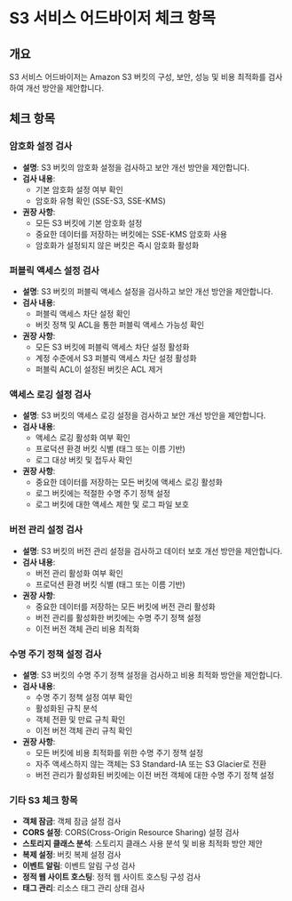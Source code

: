 # S3 서비스 어드바이저 체크 항목

## 개요
S3 서비스 어드바이저는 Amazon S3 버킷의 구성, 보안, 성능 및 비용 최적화를 검사하여 개선 방안을 제안합니다.

## 체크 항목

### 암호화 설정 검사
- **설명**: S3 버킷의 암호화 설정을 검사하고 보안 개선 방안을 제안합니다.
- **검사 내용**:
  - 기본 암호화 설정 여부 확인
  - 암호화 유형 확인 (SSE-S3, SSE-KMS)
- **권장 사항**:
  - 모든 S3 버킷에 기본 암호화 설정
  - 중요한 데이터를 저장하는 버킷에는 SSE-KMS 암호화 사용
  - 암호화가 설정되지 않은 버킷은 즉시 암호화 활성화

### 퍼블릭 액세스 설정 검사
- **설명**: S3 버킷의 퍼블릭 액세스 설정을 검사하고 보안 개선 방안을 제안합니다.
- **검사 내용**:
  - 퍼블릭 액세스 차단 설정 확인
  - 버킷 정책 및 ACL을 통한 퍼블릭 액세스 가능성 확인
- **권장 사항**:
  - 모든 S3 버킷에 퍼블릭 액세스 차단 설정 활성화
  - 계정 수준에서 S3 퍼블릭 액세스 차단 설정 활성화
  - 퍼블릭 ACL이 설정된 버킷은 ACL 제거

### 액세스 로깅 설정 검사
- **설명**: S3 버킷의 액세스 로깅 설정을 검사하고 보안 개선 방안을 제안합니다.
- **검사 내용**:
  - 액세스 로깅 활성화 여부 확인
  - 프로덕션 환경 버킷 식별 (태그 또는 이름 기반)
  - 로그 대상 버킷 및 접두사 확인
- **권장 사항**:
  - 중요한 데이터를 저장하는 모든 버킷에 액세스 로깅 활성화
  - 로그 버킷에는 적절한 수명 주기 정책 설정
  - 로그 버킷에 대한 액세스 제한 및 로그 파일 보호

### 버전 관리 설정 검사
- **설명**: S3 버킷의 버전 관리 설정을 검사하고 데이터 보호 개선 방안을 제안합니다.
- **검사 내용**:
  - 버전 관리 활성화 여부 확인
  - 프로덕션 환경 버킷 식별 (태그 또는 이름 기반)
- **권장 사항**:
  - 중요한 데이터를 저장하는 모든 버킷에 버전 관리 활성화
  - 버전 관리를 활성화한 버킷에는 수명 주기 정책 설정
  - 이전 버전 객체 관리 비용 최적화

### 수명 주기 정책 설정 검사
- **설명**: S3 버킷의 수명 주기 정책 설정을 검사하고 비용 최적화 방안을 제안합니다.
- **검사 내용**:
  - 수명 주기 정책 설정 여부 확인
  - 활성화된 규칙 분석
  - 객체 전환 및 만료 규칙 확인
  - 이전 버전 객체 관리 규칙 확인
- **권장 사항**:
  - 모든 버킷에 비용 최적화를 위한 수명 주기 정책 설정
  - 자주 액세스하지 않는 객체는 S3 Standard-IA 또는 S3 Glacier로 전환
  - 버전 관리가 활성화된 버킷에는 이전 버전 객체에 대한 수명 주기 정책 설정

### 기타 S3 체크 항목
- **객체 잠금**: 객체 잠금 설정 검사
- **CORS 설정**: CORS(Cross-Origin Resource Sharing) 설정 검사
- **스토리지 클래스 분석**: 스토리지 클래스 사용 분석 및 비용 최적화 방안 제안
- **복제 설정**: 버킷 복제 설정 검사
- **이벤트 알림**: 이벤트 알림 구성 검사
- **정적 웹 사이트 호스팅**: 정적 웹 사이트 호스팅 구성 검사
- **태그 관리**: 리소스 태그 관리 상태 검사
